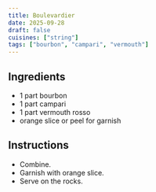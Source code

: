```yaml
---
title: Boulevardier
date: 2025-09-28
draft: false
cuisines: ["string"]
tags: ["bourbon", "campari", "vermouth"]
---
```


## Ingredients
- 1 part bourbon
- 1 part campari
- 1 part vermouth rosso
- orange slice or peel for garnish

## Instructions
- Combine.
- Garnish with orange slice.
- Serve on the rocks.

